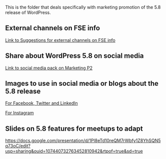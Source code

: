 This is the folder that deals specifically with marketing promotion of the 5.8 release of WordPress.

<h2>External channels on FSE info</h2>

[Link to Suggestions for external channels on FSE info](https://make.wordpress.org/marketing/2021/06/02/suggestions-for-external-channels-on-fse-info/)

<h2>Share about WordPress 5.8 on social media</h2>

[Link to social media pack on Marketing P2](https://make.wordpress.org/marketing/2021/08/11/share-about-wordpress-5-8-on-social-media/)


<h2>Images to use in social media or blogs about the 5.8 release</h2>


[For Facebook, Twitter and LinkedIn](https://github.com/wpmarketingteam/Marcomms-WP-Releases/tree/main/5.8/social-media-images/facebook-twitter-linkedin)

[For Instagram](https://github.com/wpmarketingteam/Marcomms-WP-Releases/tree/main/5.8/social-media-images/instagram)


<h2>Slides on 5.8 features for meetups to adapt</h2>

https://docs.google.com/presentation/d/1Pl8eTd10reQM7rWbfy1Z8YhSQN5q73oC/edit?usp=sharing&ouid=107440732763452810942&rtpof=true&sd=true


